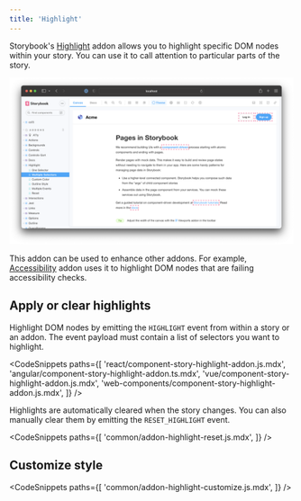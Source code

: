 ```yaml
---
title: 'Highlight'
---
```


Storybook's [Highlight](https://storybook.js.org/addons/@storybook/addon-highlight/) addon allows you to highlight specific DOM nodes within your story. You can use it to call attention to particular parts of the story.

![](highlight.png)

This addon can be used to enhance other addons. For example, [Accessibility](https://storybook.js.org/addons/@storybook/addon-a11y/) addon uses it to highlight DOM nodes that are failing accessibility checks.

## Apply or clear highlights

Highlight DOM nodes by emitting the `HIGHLIGHT` event from within a story or an addon. The event payload must contain a list of selectors you want to highlight.

<!-- prettier-ignore-start -->

<CodeSnippets
  paths={[
    'react/component-story-highlight-addon.js.mdx',
    'angular/component-story-highlight-addon.ts.mdx',
    'vue/component-story-highlight-addon.js.mdx',
    'web-components/component-story-highlight-addon.js.mdx',
  ]}
/>

<!-- prettier-ignore-end -->

Highlights are automatically cleared when the story changes. You can also manually clear them by emitting the `RESET_HIGHLIGHT` event.

<!-- prettier-ignore-start -->

<CodeSnippets
  paths={[
    'common/addon-highlight-reset.js.mdx',
  ]}
/>

<!-- prettier-ignore-end -->

## Customize style

<!-- prettier-ignore-start -->

<CodeSnippets
  paths={[
    'common/addon-highlight-customize.js.mdx',
  ]}
/>

<!-- prettier-ignore-end -->
